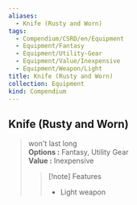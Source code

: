 ```yaml
---
aliases:
  - Knife (Rusty and Worn)
tags:
  - Compendium/CSRD/en/Equipment
  - Equipment/Fantasy
  - Equipment/Utility-Gear
  - Equipment/Value/Inexpensive
  - Equipment/Weapon/Light
title: Knife (Rusty and Worn)
collection: Equipment
kind: Compendium
---
```

## Knife (Rusty and Worn)  
  
>won't last long  
> **Options :** Fantasy, Utility Gear  
> **Value :** Inexpensive  
>>[!note] Features  
>> - Light weapon